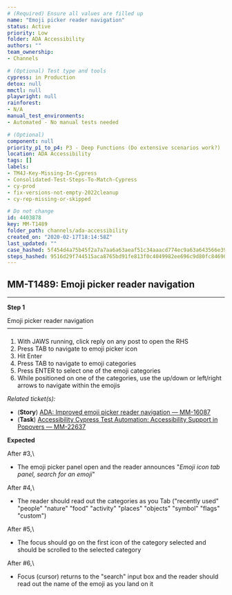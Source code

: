 ```yaml
---
# (Required) Ensure all values are filled up
name: "Emoji picker reader navigation"
status: Active
priority: Low
folder: ADA Accessibility
authors: ""
team_ownership: 
- Channels

# (Optional) Test type and tools
cypress: in Production
detox: null
mmctl: null
playwright: null
rainforest: 
- N/A
manual_test_environments: 
- Automated - No manual tests needed

# (Optional)
component: null
priority_p1_to_p4: P3 - Deep Functions (Do extensive scenarios work?)
location: ADA Accessibility
tags: []
labels: 
- TM4J-Key-Missing-In-Cypress
- Consolidated-Test-Steps-To-Match-Cypress
- cy-prod
- fix-versions-not-empty-2022cleanup
- cy-rep-missing-or-skipped

# Do not change
id: 4403878
key: MM-T1489
folder_path: channels/ada-accessibility
created_on: "2020-02-17T18:14:58Z"
last_updated: ""
case_hashed: 5f454d4a75b45f2a7a7aa6a63aeaf51c34aaacd774ec9a63a643566e39e447192c42859919a9c66ea57ec0ceb5028f68
steps_hashed: 9516d29f744515aca8765bd91fe813f0c4049982ee696c9d80fc8469071ae7aef07741f6576f70e59ea8c11301715d7d
---
```


## MM-T1489: Emoji picker reader navigation

---

**Step 1**

Emoji picker reader navigation\
–––––––––––––––––––––––––

1. With JAWS running, click reply on any post to open the RHS
2. Press TAB to navigate to emoji picker icon
3. Hit Enter
4. Press TAB to navigate to emoji categories
5. Press ENTER to select one of the emoji categories
6. While positioned on one of the categories, use the up/down or left/right arrows to navigate within the emojis

_Related ticket(s):_

- (**Story**) [ADA: Improved emoji picker reader navigation — MM-16087](https://mattermost.atlassian.net/browse/MM-16087)
- (**Task**) [Accessibility Cypress Test Automation: Accessibility Support in Popovers — MM-22637](https://mattermost.atlassian.net/browse/MM-22637)

**Expected**

After #3,\\

- The emoji picker panel open and the reader announces "_Emoji icon tab panel, search for an emoji_"

After #4,\\

- The reader should read out the categories as you Tab ("recently used" "people" "nature" "food" "activity" "places" "objects" "symbol" "flags" "custom")

After #5,\\

- The focus should go on the first icon of the category selected and should be scrolled to the selected category

After #6,\\

- Focus (cursor) returns to the "search" input box and the reader should read out the name of the emoji as you land on it
